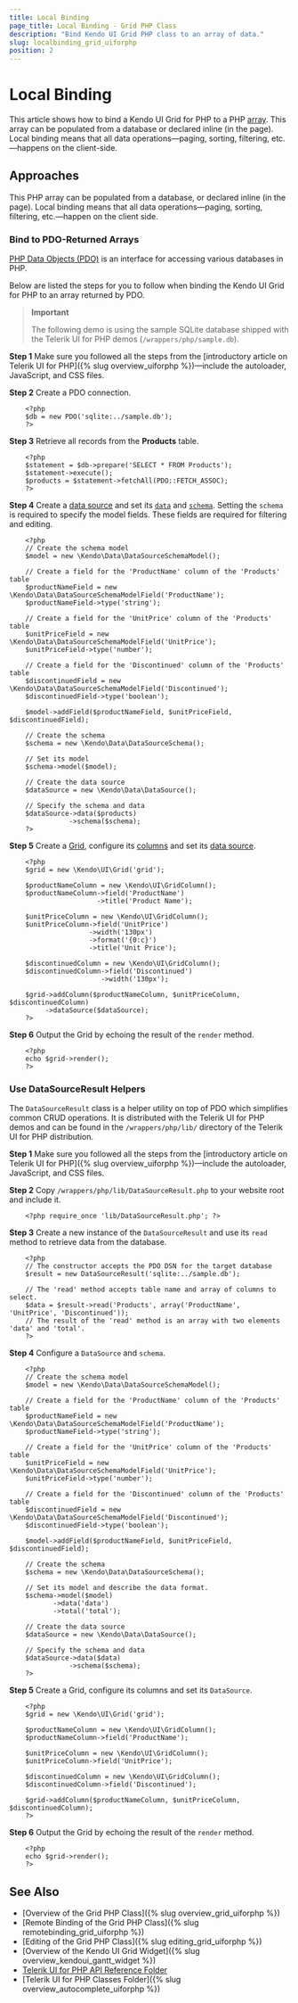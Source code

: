 ```yaml
---
title: Local Binding
page_title: Local Binding - Grid PHP Class
description: "Bind Kendo UI Grid PHP class to an array of data."
slug: localbinding_grid_uiforphp
position: 2
---
```


# Local Binding

This article shows how to bind a Kendo UI Grid for PHP to a PHP [array](http://php.net/manual/en/language.types.array.php). This array can be populated from a database or declared inline (in the page). Local binding means that all data operations&mdash;paging, sorting, filtering, etc.&mdash;happens on the client-side.

## Approaches

This PHP array can be populated from a database, or declared inline (in the page). Local binding means that all data operations&mdash;paging, sorting, filtering, etc.&mdash;happen on the client side.

### Bind to PDO-Returned Arrays

[PHP Data Objects (PDO)](http://www.php.net/manual/en/intro.pdo.php) is an interface for accessing various databases in PHP.

Below are listed the steps for you to follow when binding the Kendo UI Grid for PHP to an array returned by PDO.

> **Important**
>
> The following demo is using the sample SQLite database shipped with the Telerik UI for PHP demos (`/wrappers/php/sample.db`).

**Step 1** Make sure you followed all the steps from the [introductory article on Telerik UI for PHP]({% slug overview_uiforphp %})&mdash;include the autoloader, JavaScript, and CSS files.

**Step 2** Create a PDO connection.



        <?php
        $db = new PDO('sqlite:../sample.db');
        ?>

**Step 3** Retrieve all records from the **Products** table.



        <?php
        $statement = $db->prepare('SELECT * FROM Products');
        $statement->execute();
        $products = $statement->fetchAll(PDO::FETCH_ASSOC);
        ?>

**Step 4** Create a [data source](/api/php/Kendo/Data/DataSource) and set its [`data`](/api/php/Kendo/Data/DataSource#data) and [`schema`](/api/php/Kendo/Data/DataSource#schema). Setting the `schema` is required to specify the model fields. These fields are required for filtering and editing.



        <?php
        // Create the schema model
        $model = new \Kendo\Data\DataSourceSchemaModel();

        // Create a field for the 'ProductName' column of the 'Products' table
        $productNameField = new \Kendo\Data\DataSourceSchemaModelField('ProductName');
        $productNameField->type('string');

        // Create a field for the 'UnitPrice' column of the 'Products' table
        $unitPriceField = new \Kendo\Data\DataSourceSchemaModelField('UnitPrice');
        $unitPriceField->type('number');

        // Create a field for the 'Discontinued' column of the 'Products' table
        $discontinuedField = new \Kendo\Data\DataSourceSchemaModelField('Discontinued');
        $discontinuedField->type('boolean');

        $model->addField($productNameField, $unitPriceField, $discontinuedField);

        // Create the schema
        $schema = new \Kendo\Data\DataSourceSchema();

        // Set its model
        $schema->model($model);

        // Create the data source
        $dataSource = new \Kendo\Data\DataSource();

        // Specify the schema and data
        $dataSource->data($products)
                   ->schema($schema);
        ?>

**Step 5** Create a [Grid](/api/php/Kendo/UI/Grid), configure its [columns](/api/php/Kendo/UI/Grid#addcolumn) and set its [data source](/api/php/Kendo/UI/Grid#datasource).



        <?php
        $grid = new \Kendo\UI\Grid('grid');

        $productNameColumn = new \Kendo\UI\GridColumn();
        $productNameColumn->field('ProductName')
                          ->title('Product Name');

        $unitPriceColumn = new \Kendo\UI\GridColumn();
        $unitPriceColumn->field('UnitPrice')
                        ->width('130px')
                        ->format('{0:c}')
                        ->title('Unit Price');

        $discontinuedColumn = new \Kendo\UI\GridColumn();
        $discontinuedColumn->field('Discontinued')
                           ->width('130px');

        $grid->addColumn($productNameColumn, $unitPriceColumn, $discontinuedColumn)
             ->dataSource($dataSource);
        ?>

**Step 6** Output the Grid by echoing the result of the `render` method.



        <?php
        echo $grid->render();
        ?>

### Use DataSourceResult Helpers

The `DataSourceResult` class is a helper utility on top of PDO which simplifies common CRUD operations. It is distributed with the Telerik UI for PHP demos and can be found in the `/wrappers/php/lib/` directory of the Telerik UI for PHP distribution.

**Step 1** Make sure you followed all the steps from the [introductory article on Telerik UI for PHP]({% slug overview_uiforphp %})&mdash;include the autoloader, JavaScript, and CSS files.

**Step 2** Copy `/wrappers/php/lib/DataSourceResult.php` to your website root and include it.



        <?php require_once 'lib/DataSourceResult.php'; ?>

**Step 3** Create a new instance of the `DataSourceResult` and use its `read` method to retrieve data from the database.



        <?php
        // The constructor accepts the PDO DSN for the target database
        $result = new DataSourceResult('sqlite:../sample.db');

        // The 'read' method accepts table name and array of columns to select.
        $data = $result->read('Products', array('ProductName', 'UnitPrice', 'Discontinued'));
        // The result of the 'read' method is an array with two elements 'data' and 'total'.
        ?>

**Step 4** Configure a `DataSource` and `schema`.



        <?php
        // Create the schema model
        $model = new \Kendo\Data\DataSourceSchemaModel();

        // Create a field for the 'ProductName' column of the 'Products' table
        $productNameField = new \Kendo\Data\DataSourceSchemaModelField('ProductName');
        $productNameField->type('string');

        // Create a field for the 'UnitPrice' column of the 'Products' table
        $unitPriceField = new \Kendo\Data\DataSourceSchemaModelField('UnitPrice');
        $unitPriceField->type('number');

        // Create a field for the 'Discontinued' column of the 'Products' table
        $discontinuedField = new \Kendo\Data\DataSourceSchemaModelField('Discontinued');
        $discontinuedField->type('boolean');

        $model->addField($productNameField, $unitPriceField, $discontinuedField);

        // Create the schema
        $schema = new \Kendo\Data\DataSourceSchema();

        // Set its model and describe the data format.
        $schema->model($model)
               ->data('data')
               ->total('total');

        // Create the data source
        $dataSource = new \Kendo\Data\DataSource();

        // Specify the schema and data
        $dataSource->data($data)
                   ->schema($schema);
        ?>

**Step 5** Create a Grid, configure its columns and set its `DataSource`.



        <?php
        $grid = new \Kendo\UI\Grid('grid');

        $productNameColumn = new \Kendo\UI\GridColumn();
        $productNameColumn->field('ProductName');

        $unitPriceColumn = new \Kendo\UI\GridColumn();
        $unitPriceColumn->field('UnitPrice');

        $discontinuedColumn = new \Kendo\UI\GridColumn();
        $discontinuedColumn->field('Discontinued');

        $grid->addColumn($productNameColumn, $unitPriceColumn, $discontinuedColumn);
        ?>

**Step 6** Output the Grid by echoing the result of the `render` method.



        <?php
        echo $grid->render();
        ?>

## See Also

* [Overview of the Grid PHP Class]({% slug overview_grid_uiforphp %})
* [Remote Binding of the Grid PHP Class]({% slug remotebinding_grid_uiforphp %})
* [Editing of the Grid PHP Class]({% slug editing_grid_uiforphp %})
* [Overview of the Kendo UI Grid Widget]({% slug overview_kendoui_gantt_widget %})
* [Telerik UI for PHP API Reference Folder](/api/php/Kendo/UI/AutoComplete)
* [Telerik UI for PHP Classes Folder]({% slug overview_autocomplete_uiforphp %})
